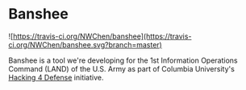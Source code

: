 # Banshee

![https://travis-ci.org/NWChen/banshee](https://travis-ci.org/NWChen/banshee.svg?branch=master)

Banshee is a tool we're developing for the 1st Information Operations Command (LAND) of the U.S. Army as part of Columbia University's [Hacking 4 Defense](http://www.h4d.cs.columbia.edu) initiative.
